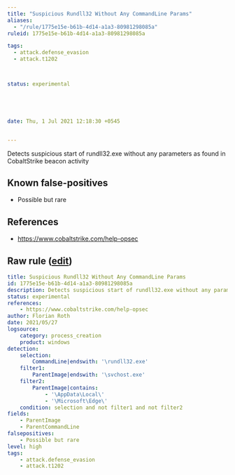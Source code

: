 ```yaml
---
title: "Suspicious Rundll32 Without Any CommandLine Params"
aliases:
  - "/rule/1775e15e-b61b-4d14-a1a3-80981298085a"
ruleid: 1775e15e-b61b-4d14-a1a3-80981298085a

tags:
  - attack.defense_evasion
  - attack.t1202



status: experimental





date: Thu, 1 Jul 2021 12:18:30 +0545


---
```


Detects suspicious start of rundll32.exe without any parameters as found in CobaltStrike beacon activity

<!--more-->


## Known false-positives

* Possible but rare



## References

* https://www.cobaltstrike.com/help-opsec


## Raw rule ([edit](https://github.com/SigmaHQ/sigma/edit/master/rules/windows/process_creation/proc_creation_win_susp_rundll32_no_params.yml))
```yaml
title: Suspicious Rundll32 Without Any CommandLine Params
id: 1775e15e-b61b-4d14-a1a3-80981298085a
description: Detects suspicious start of rundll32.exe without any parameters as found in CobaltStrike beacon activity
status: experimental
references:
    - https://www.cobaltstrike.com/help-opsec
author: Florian Roth
date: 2021/05/27
logsource:
    category: process_creation
    product: windows
detection:
    selection:
        CommandLine|endswith: '\rundll32.exe'
    filter1:
        ParentImage|endswith: '\svchost.exe'
    filter2:
        ParentImage|contains: 
            - '\AppData\Local\'
            - '\Microsoft\Edge\'
    condition: selection and not filter1 and not filter2
fields:
    - ParentImage
    - ParentCommandLine
falsepositives:
    - Possible but rare
level: high
tags:
    - attack.defense_evasion 
    - attack.t1202 
```
